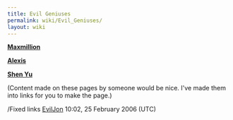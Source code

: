 ```yaml
---
title: Evil Geniuses
permalink: wiki/Evil_Geniuses/
layout: wiki
---
```


**[Maxmillion](/wiki/Maxmillion "wikilink")**

**[Alexis](/wiki/Alexis "wikilink")**

**[Shen Yu](/wiki/Shen_Yu "wikilink")**

(Content made on these pages by someone would be nice. I've made them
into links for you to make the page.)

/Fixed links [EvilJon](/wiki/User%3AEvilJon "wikilink") 10:02, 25 February
2006 (UTC)
